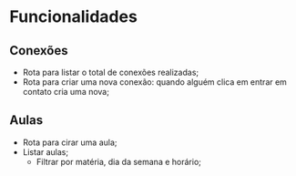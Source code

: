 # Funcionalidades

## Conexões

- Rota para listar o total de conexões realizadas;
- Rota para criar uma nova conexão: quando alguém clica em entrar em contato cria uma nova;


## Aulas

- Rota para cirar uma aula;
- Listar aulas;
    - Filtrar por matéria, dia da semana e horário;